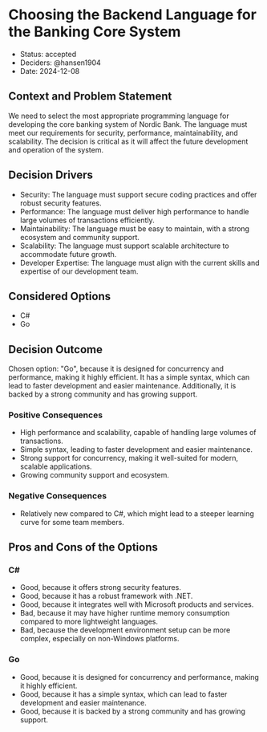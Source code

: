 # Choosing the Backend Language for the Banking Core System
- Status: accepted
- Deciders: @hansen1904
- Date: 2024-12-08

## Context and Problem Statement
We need to select the most appropriate programming language for developing the core banking system of Nordic Bank. The language must meet our requirements for security, performance, maintainability, and scalability. The decision is critical as it will affect the future development and operation of the system.

## Decision Drivers
- Security: The language must support secure coding practices and offer robust security features.
- Performance: The language must deliver high performance to handle large volumes of transactions efficiently.
- Maintainability: The language must be easy to maintain, with a strong ecosystem and community support.
- Scalability: The language must support scalable architecture to accommodate future growth.
- Developer Expertise: The language must align with the current skills and expertise of our development team.

## Considered Options
- C#
- Go

## Decision Outcome
Chosen option: "Go", because it is designed for concurrency and performance, making it highly efficient. It has a simple syntax, which can lead to faster development and easier maintenance. Additionally, it is backed by a strong community and has growing support.

### Positive Consequences
- High performance and scalability, capable of handling large volumes of transactions.
- Simple syntax, leading to faster development and easier maintenance.
- Strong support for concurrency, making it well-suited for modern, scalable applications.
- Growing community support and ecosystem.

### Negative Consequences
- Relatively new compared to C#, which might lead to a steeper learning curve for some team members.

## Pros and Cons of the Options

### C#
- Good, because it offers strong security features.
- Good, because it has a robust framework with .NET.
- Good, because it integrates well with Microsoft products and services.
- Bad, because it may have higher runtime memory consumption compared to more lightweight languages.
- Bad, because the development environment setup can be more complex, especially on non-Windows platforms.

### Go
- Good, because it is designed for concurrency and performance, making it highly efficient.
- Good, because it has a simple syntax, which can lead to faster development and easier maintenance.
- Good, because it is backed by a strong community and has growing support.